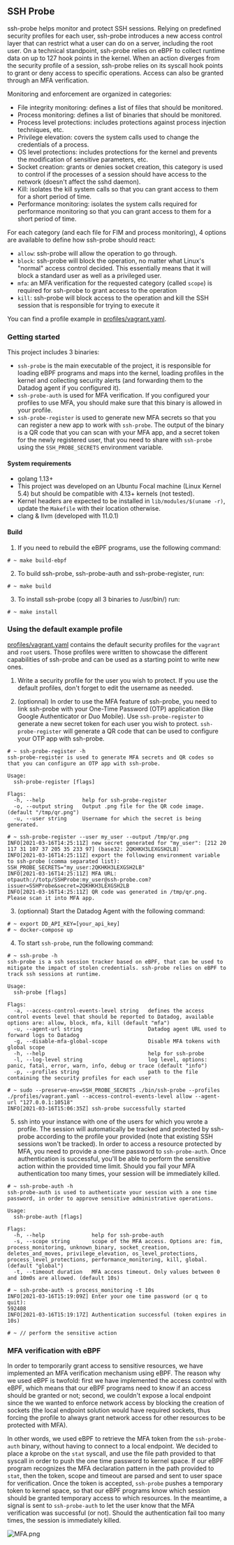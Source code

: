 ## SSH Probe

ssh-probe helps monitor and protect SSH sessions. Relying on predefined security profiles for each user, ssh-probe introduces a new access control layer that can restrict what a user can do on a server, including the root user. On a technical standpoint, ssh-probe relies on eBPF to collect runtime data on up to 127 hook points in the kernel. When an action diverges from the security profile of a session, ssh-probe relies on its syscall hook points to grant or deny access to specific operations. Access can also be granted through an MFA verification.

Monitoring and enforcement are organized in categories:

- File integrity monitoring: defines a list of files that should be monitored.
- Process monitoring: defines a list of binaries that should be monitored.
- Process level protections: includes protections against process injection techniques, etc.
- Privilege elevation: covers the system calls used to change the credentials of a process.
- OS level protections: includes protections for the kernel and prevents the modification of sensitive parameters, etc.
- Socket creation: grants or denies socket creation, this category is used to control if the processes of a session should have access to the network (doesn't affect the sshd daemon).
- Kill: isolates the kill system calls so that you can grant access to them for a short period of time.
- Performance monitoring: isolates the system calls required for performance monitoring so that you can grant access to them for a short period of time.

For each category (and each file for FIM and process monitoring), 4 options are available to define how ssh-probe should react:

- `allow`: ssh-probe will allow the operation to go through.
- `block`: ssh-probe will block the operation, no matter what Linux's "normal" access control decided. This essentially means that it will block a standard user as well as a privileged user.
- `mfa`: an MFA verification for the requested category (called `scope`) is required for ssh-probe to grant access to the operation
- `kill`: ssh-probe will block access to the operation and kill the SSH session that is responsible for trying to execute it

You can find a profile example in [profiles/vagrant.yaml](profiles/vagrant.yaml).

### Getting started

This project includes 3 binaries:

- `ssh-probe` is the main executable of the project, it is responsible for loading eBPF programs and maps into the kernel, loading profiles in the kernel and collecting security alerts (and forwarding them to the Datadog agent if you configured it).
- `ssh-probe-auth` is used for MFA verification. If you configured your profiles to use MFA, you should make sure that this binary is allowed in your profile.
- `ssh-probe-register` is used to generate new MFA secrets so that you can register a new app to work with `ssh-probe`. The output of the binary is a QR code that you can scan with your MFA app, and a secret token for the newly registered user, that you need to share with `ssh-probe` using the `SSH_PROBE_SECRETS` environment variable.

#### System requirements

- golang 1.13+
- This project was developed on an Ubuntu Focal machine (Linux Kernel 5.4) but should be compatible with 4.13+ kernels (not tested).
- Kernel headers are expected to be installed in `lib/modules/$(uname -r)`, update the `Makefile` with their location otherwise.
- clang & llvm (developed with 11.0.1)

#### Build

1) If you need to rebuild the eBPF programs, use the following command:

```shell script
# ~ make build-ebpf
```

2) To build ssh-probe, ssh-probe-auth and ssh-probe-register, run:

```shell script
# ~ make build
```

3) To install ssh-probe (copy all 3 binaries to /usr/bin/) run:
```shell script
# ~ make install
```

### Using the default example profile

[profiles/vagrant.yaml](profiles/vagrant.yaml) contains the default security profiles for the `vagrant` and `root` users. Those profiles were written to showcase the different capabilities of ssh-probe and can be used as a starting point to write new ones.

1) Write a security profile for the user you wish to protect. If you use the default profiles, don't forget to edit the username as needed.

2) (optionnal) In order to use the MFA feature of ssh-probe, you need to link ssh-probe with your One-Time Password (OTP) application (like Google Authenticator or Duo Mobile). Use `ssh-probe-register` to generate a new secret token for each user you wish to protect. `ssh-probe-register` will generate a QR code that can be used to configure your OTP app with ssh-probe.

```shell script
# ~ ssh-probe-register -h
ssh-probe-register is used to generate MFA secrets and QR codes so that you can configure an OTP app with ssh-probe.

Usage:
  ssh-probe-register [flags]

Flags:
  -h, --help            help for ssh-probe-register
  -o, --output string   Output .png file for the QR code image. (default "/tmp/qr.png")
  -u, --user string     Username for which the secret is being generated.
  
# ~ ssh-probe-register --user my_user --output /tmp/qr.png
INFO[2021-03-16T14:25:11Z] new secret generated for "my_user": [212 20 117 31 107 37 205 35 233 97] (base32: 2QKHKH3LEXGSH2LB)
INFO[2021-03-16T14:25:11Z] export the following environment variable to ssh-probe (comma separated list): SSH_PROBE_SECRETS="my_user:2QKHKH3LEXGSH2LB"
INFO[2021-03-16T14:25:11Z] MFA URL: otpauth://totp/SSHProbe:my_user@ssh-probe.com?issuer=SSHProbe&secret=2QKHKH3LEXGSH2LB
INFO[2021-03-16T14:25:11Z] QR code was generated in /tmp/qr.png. Please scan it into MFA app.
```

3) (optionnal) Start the Datadog Agent with the following command:

```shell script
# ~ export DD_API_KEY=[your_api_key]
# ~ docker-compose up
```

4) To start `ssh-probe`, run the following command:
```shell script
# ~ ssh-probe -h
ssh-probe is a ssh session tracker based on eBPF, that can be used to mitigate the impact of stolen credentials. ssh-probe relies on eBPF to track ssh sessions at runtime.

Usage:
  ssh-probe [flags]

Flags:
  -a, --access-control-events-level string   defines the access control events level that should be reported to Datadog, available options are: allow, block, mfa, kill (default "mfa")
  -u, --agent-url string                     Datadog agent URL used to forward logs to Datadog
  -g, --disable-mfa-global-scope             Disable MFA tokens with global scope
  -h, --help                                 help for ssh-probe
  -l, --log-level string                     log level, options: panic, fatal, error, warn, info, debug or trace (default "info")
  -p, --profiles string                      path to the file containing the security profiles for each user

# ~ sudo --preserve-env=SSH_PROBE_SECRETS ./bin/ssh-probe --profiles ./profiles/vagrant.yaml --access-control-events-level allow --agent-url "127.0.0.1:10518"
INFO[2021-03-16T15:06:35Z] ssh-probe successfully started
```

5) ssh into your instance with one of the users for which you wrote a profile. The session will automatically be tracked and protected by ssh-probe according to the profile your provided (note that existing SSH sessions won't be tracked). In order to access a resource protected by MFA, you need to provide a one-time password to `ssh-probe-auth`. Once authentication is successful, you'll be able to perform the sensitive action within the provided time limit. Should you fail your MFA authentication too many times, your session will be immediately killed.

```shell script
# ~ ssh-probe-auth -h
ssh-probe-auth is used to authenticate your session with a one time password, in order to approve sensitive administrative operations.

Usage:
  ssh-probe-auth [flags]

Flags:
  -h, --help               help for ssh-probe-auth
  -s, --scope string       scope of the MFA access. Options are: fim, process_monitoring, unknown_binary, socket_creation, deletes_and_moves, privilege_elevation, os_level_protections, process_level_protections, performance_monitoring, kill, global. (default "global")
  -t, --timeout duration   MFA access timeout. Only values between 0 and 10m0s are allowed. (default 10s)

# ~ ssh-probe-auth -s process_monitoring -t 10s
INFO[2021-03-16T15:19:09Z] Enter your one time password (or q to quit):
592408
INFO[2021-03-16T15:19:17Z] Authentication successful (token expires in 10s)

# ~ // perform the sensitive action
```

### MFA verification with eBPF

In order to temporarily grant access to sensitive resources, we have implemented an MFA verification mechanism using eBPF. The reason why we used eBPF is twofold: first we have implemented the access control with eBPF, which means that our eBPF programs need to know if an access should be granted or not; second, we couldn't expose a local endpoint since the we wanted to enforce network access by blocking the creation of sockets (the local endpoint solution would have required sockets, thus forcing the profile to always grant network access for other resources to be protected with MFA).

In other words, we used eBPF to retrieve the MFA token from the `ssh-probe-auth` binary, without having to connect to a local endpoint. We decided to place a kprobe on the `stat` syscall, and use the file path provided to that syscall in order to push the one time password to kernel space. If our eBPF program recognizes the MFA declaration pattern in the path provided to `stat`, then the token, scope and timeout are parsed and sent to user space for verification. Once the token is accepted, `ssh-probe` pushes a temporary token to kernel space, so that our eBPF programs know which session should be granted temporary access to which resources. In the meantime, a signal is sent to `ssh-probe-auth` to let the user know that the MFA verification was successful (or not). Should the authentication fail too many times, the session is immediately killed.

![MFA.png](documentation/MFA.png)
